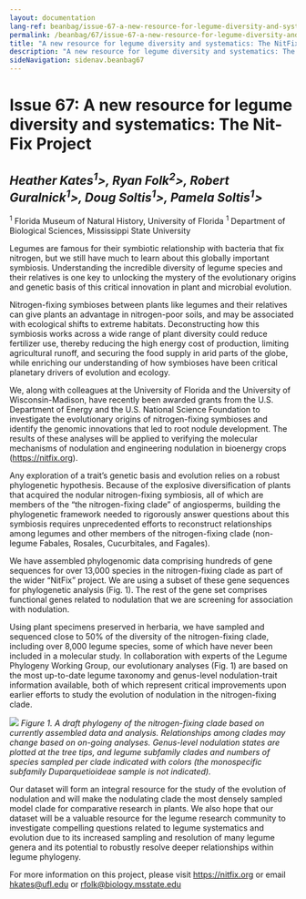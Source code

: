 ```yaml
---
layout: documentation
lang-ref: beanbag/issue-67-a-new-resource-for-legume-diversity-and-systematics-the-nit-fix-project
permalink: /beanbag/67/issue-67-a-new-resource-for-legume-diversity-and-systematics-the-nit-fix-project
title: "A new resource for legume diversity and systematics: The NitFix Project"
description: "A new resource for legume diversity and systematics: The NitFix Project"
sideNavigation: sidenav.beanbag67
---
```


# Issue 67: A new resource for legume diversity and systematics: The Nit-Fix Project

## *Heather Kates<sup>1</sup>>, Ryan Folk<sup>2</sup>>, Robert Guralnick<sup>1</sup>>, Doug Soltis<sup>1</sup>>, Pamela Soltis<sup>1</sup>>*

<sup>1</sup> Florida Museum of Natural History, University of Florida
<sup>1</sup> Department of Biological Sciences, Mississippi State University

Legumes are famous for their symbiotic relationship with bacteria that fix nitrogen, but we still have much to learn about this globally important symbiosis. Understanding the incredible diversity of legume species and their relatives is one key to unlocking the mystery of the evolutionary origins and genetic basis of this critical innovation in plant and microbial evolution.

Nitrogen-fixing symbioses between plants like legumes and their relatives can give plants an advantage in nitrogen-poor soils, and may be associated with ecological shifts to extreme habitats. Deconstructing how this symbiosis works across a wide range of plant diversity could reduce fertilizer use, thereby reducing the high energy cost of production, limiting agricultural runoff, and securing the food supply in arid parts of the globe, while enriching our understanding of how symbioses have been critical planetary drivers of evolution and ecology.

We, along with colleagues at the University of Florida and the University of Wisconsin-Madison, have recently been awarded grants from the U.S. Department of Energy and the U.S. National Science Foundation to investigate the evolutionary origins of nitrogen-fixing symbioses and identify the genomic innovations that led to root nodule development. The results of these analyses will be applied to verifying the molecular mechanisms of nodulation and engineering nodulation in bioenergy crops (<https://nitfix.org>).

Any exploration of a trait’s genetic basis and evolution relies on a robust phylogenetic hypothesis. Because of the explosive diversification of plants that acquired the nodular nitrogen-fixing symbiosis, all of which are members of the “the nitrogen-fixing clade” of angiosperms, building the phylogenetic framework needed to rigorously answer questions about this symbiosis requires unprecedented efforts to reconstruct relationships among legumes and other members of the nitrogen-fixing clade (non-legume Fabales, Rosales, Cucurbitales, and Fagales).

We have assembled phylogenomic data comprising hundreds of gene sequences for over 13,000 species in the nitrogen-fixing clade as part of the wider “NitFix” project. We are using a subset of these gene sequences for phylogenetic analysis (Fig. 1). The rest of the gene set comprises functional genes related to nodulation that we are screening for association with nodulation.

Using plant specimens preserved in herbaria, we have sampled and sequenced close to 50% of the diversity of the nitrogen-fixing clade, including over 8,000 legume species, some of which have never been included in a molecular study. In collaboration with experts of the Legume Phylogeny Working Group, our evolutionary analyses (Fig. 1) are based on the most up-to-date legume taxonomy and genus-level nodulation-trait information available, both of which represent critical improvements upon earlier efforts to study the evolution of nodulation in the nitrogen-fixing clade.

![](/assets/images/nf-1)
*Figure 1. A draft phylogeny of the nitrogen-fixing clade based on currently assembled data and analysis. Relationships among clades may change based on on-going analyses. Genus-level nodulation states are plotted at the tree tips, and legume subfamily clades and numbers of species sampled per clade indicated with colors (the monospecific subfamily Duparquetioideae sample is not indicated).*

Our dataset will form an integral resource for the study of the evolution of nodulation and will make the nodulating clade the most densely sampled model clade for comparative research in plants. We also hope that our dataset will be a valuable resource for the legume research community to investigate compelling questions related to legume systematics and evolution due to its increased sampling and resolution of many legume genera and its potential to robustly resolve deeper relationships within legume phylogeny.

For more information on this project, please visit <https://nitfix.org> or email <hkates@ufl.edu> or <rfolk@biology.msstate.edu>
